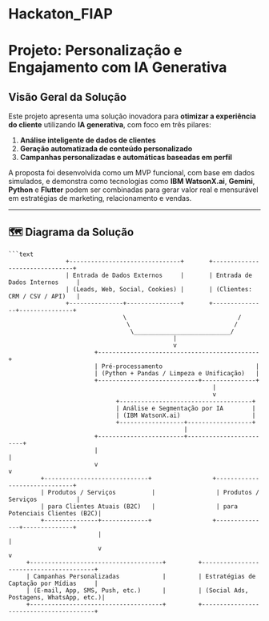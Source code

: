 # Hackaton_FIAP

#  Projeto: Personalização e Engajamento com IA Generativa

##  Visão Geral da Solução

Este projeto apresenta uma solução inovadora para **otimizar a experiência do cliente** utilizando **IA generativa**, com foco em três pilares:

1. **Análise inteligente de dados de clientes**
2. **Geração automatizada de conteúdo personalizado**
3. **Campanhas personalizadas e automáticas baseadas em perfil**

A proposta foi desenvolvida como um MVP funcional, com base em dados simulados, e demonstra como tecnologias como **IBM WatsonX.ai**, **Gemini**, **Python** e **Flutter** podem ser combinadas para gerar valor real e mensurável em estratégias de marketing, relacionamento e vendas.

---

## 🗺️ Diagrama da Solução

```text
```text
                +-------------------------------+       +-------------------------------+
                | Entrada de Dados Externos     |       | Entrada de Dados Internos     |
                | (Leads, Web, Social, Cookies) |       | (Clientes: CRM / CSV / API)   |
                +---------------+---------------+       +---------------+---------------+
                                \                               /
                                 \                             /
                                  \___________________________/
                                              |
                                              v
                        +---------------------------------------------+
                        | Pré-processamento                          |
                        | (Python + Pandas / Limpeza e Unificação)   |
                        +----------------------------+---------------+
                                                         |
                                                         v
                              +-------------------------------------+
                              | Análise e Segmentação por IA        |
                              | (IBM WatsonX.ai)                    |
                              +------------------+------------------+
                                                 |
                        +------------------------+------------------------+
                        |                                                 |
                        v                                                 v
         +-----------------------------+                 +------------------------------+
         | Produtos / Serviços          |                 | Produtos / Serviços           |
         | para Clientes Atuais (B2C)   |                 | para Potenciais Clientes (B2C)|
         +---------------+-------------+                 +---------------+--------------+
                         |                                                 |
                         v                                                 v
     +-------------------------------------+         +----------------------------------------+
     | Campanhas Personalizadas            |         | Estratégias de Captação por Mídias     |
     | (E-mail, App, SMS, Push, etc.)      |         | (Social Ads, Postagens, WhatsApp, etc.)|
     +-------------------------------------+         +----------------------------------------+
